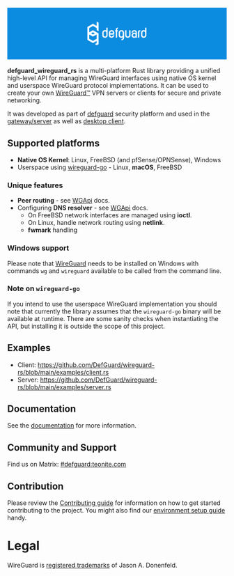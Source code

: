  <p align="center">
    <img src="docs/header.png" alt="defguard">
 </p>

**defguard_wireguard_rs** is a multi-platform Rust library providing a unified high-level API for managing WireGuard interfaces using native OS kernel and userspace WireGuard protocol implementations.
It can be used to create your own [WireGuard:tm:](https://www.wireguard.com/) VPN servers or clients for secure and private networking.

It was developed as part of [defguard](https://github.com/defguard/defguard) security platform and used in the [gateway/server](https://github.com/defguard/gateway) as well as [desktop client](https://github.com/defguard/client).

## Supported platforms

* **Native OS Kernel**: Linux, FreeBSD (and pfSense/OPNSense), Windows
* Userspace using [wireguard-go](https://github.com/WireGuard/wireguard-go) - Linux, **macOS**, FreeBSD

### Unique features

* **Peer routing** - see [WGApi](https://docs.rs/defguard_wireguard_rs/latest/defguard_wireguard_rs/struct.WGApi.html) docs.
* Configuring **DNS resolver** - see [WGApi](https://docs.rs/defguard_wireguard_rs/latest/defguard_wireguard_rs/struct.WGApi.html) docs.
  * On FreeBSD network interfaces are managed using **ioctl**.
  * On Linux, handle network routing using **netlink**.
  * **fwmark** handling

### Windows support
Please note that [WireGuard](https://www.wireguard.com/install/) needs to be installed on Windows with commands `wg` and `wireguard` available to be called from the command line.

### Note on `wireguard-go`
If you intend to use the userspace WireGuard implementation you should note that currently the library assumes 
that the `wireguard-go` binary will be available at runtime. There are some sanity checks when instantiating the API, 
but installing it is outside the scope of this project.

## Examples

* Client: https://github.com/DefGuard/wireguard-rs/blob/main/examples/client.rs
* Server: https://github.com/DefGuard/wireguard-rs/blob/main/examples/server.rs

## Documentation

See the [documentation](https://defguard.gitbook.io) for more information.

## Community and Support

Find us on Matrix: [#defguard:teonite.com](https://matrix.to/#/#defguard:teonite.com)

## Contribution

Please review the [Contributing guide](https://defguard.gitbook.io/defguard/for-developers/contributing) for information on how to get started contributing to the project. You might also find our [environment setup guide](https://defguard.gitbook.io/defguard/for-developers/dev-env-setup) handy.

# Legal
WireGuard is [registered trademarks](https://www.wireguard.com/trademark-policy/) of Jason A. Donenfeld.
